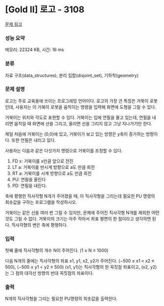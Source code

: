 # [Gold II] 로고 - 3108 

[문제 링크](https://www.acmicpc.net/problem/3108) 

### 성능 요약

메모리: 22324 KB, 시간: 16 ms

### 분류

자료 구조(data_structures), 분리 집합(disjoint_set), 기하학(geometry)

### 문제 설명

<p>로고는 주로 교육용에 쓰이는 프로그래밍 언어이다. 로고의 가장 큰 특징은 거북이 로봇인데, 사용자는 이 거북이 로봇을 움직이는 명령을 입력해 화면에 도형을 그릴 수 있다.</p>

<p>거북이는 위치와 각도로 표현할 수 있다. 거북이는 입에 연필을 물고 있는데, 연필을 내리면 움직일 때 화면에 선을 그리고, 올리면 선을 그리지 않고 그냥 지나가기만 한다.</p>

<p>제일 처음에 거북이는 (0,0)에 있고, 거북이가 보고 있는 방향은 y축이 증가하는 방향이다. 또한 연필은 내리고 있다.</p>

<p>사용자는 다음과 같은 다섯가지 명령으로 거북이를 조정할 수 있다.</p>

<ol>
	<li>FD x: 거북이를 x만큼 앞으로 전진</li>
	<li>LT a: 거북이를 반시계 방향으로 a도 만큼 회전</li>
	<li>RT a: 거북이를 시계 방향으로 a도 만큼 회전</li>
	<li>PU: 연필을 올린다</li>
	<li>PD: 연필을 내린다.</li>
</ol>

<p>축에 평행한 직사각형 N개가 주어졌을 때, 이 직사각형을 그리는데 필요한 PU 명령의 최솟값을 구하는 프로그램을 작성하시오.</p>

<p>거북이는 같은 선을 여러 번 그릴 수 있지만, 문제에 주어진 직사각형 N개를 제외한 어떤 것도 그릴 수 없다. 거북이의 크기는 아주 작아서 좌표 평면의 한 점이라고 생각하면 된다. 직사각형의 변은 축에 평행하다.</p>

### 입력 

 <p>첫째 줄에 직사각형의 개수 N이 주어진다. (1 ≤ N ≤ 1000)</p>

<p>다음 N개의 줄에는 직사각형의 좌표 x1, y1, x2, y2가 주어진다. (−500 ≤ x1 < x2 ≤ 500), (−500 ≤ y1 < y2 ≤ 500) (x1, y1)는 직사각형의 한 꼭짓점 좌표이고, (x2, y2)는 그 점의 대각선 방향의 반대 꼭짓점의 좌표이다.</p>

### 출력 

 <p>N개의 직사각형을 그리는 필요한 PU명령의 최솟값을 출력한다.</p>

